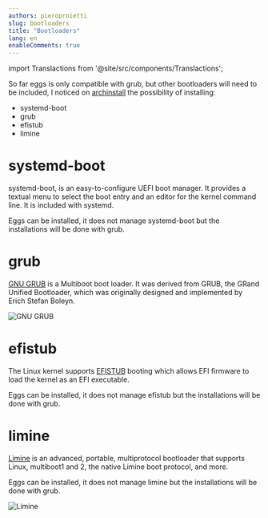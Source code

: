 ```yaml
---
authors: pieroproietti
slug: bootloaders
title: "Bootloaders"
lang: en
enableComments: true
---
```


import Translactions from '@site/src/components/Translactions';

<Translactions />

So far eggs is only compatible with grub, but other bootloaders will need to be included, I noticed on [archinstall](https://wiki.archlinux.org/title/archinstall) the possibility of installing:
* systemd-boot
* grub
* efistub
* limine

# systemd-boot
systemd-boot, is an easy-to-configure UEFI boot manager. It provides a textual menu to select the boot entry and an editor for the kernel command line. It is included with systemd.

Eggs can be installed, it does not manage systemd-boot but the installations will be done with grub.

# grub
[GNU GRUB](https://www.gnu.org/software/grub/) is a Multiboot boot loader. It was derived from GRUB, the GRand Unified Bootloader, which was originally designed and implemented by Erich Stefan Boleyn.

![GNU GRUB](https://www.gnu.org/graphics/gnu-head-sm.jpg)

# efistub
The Linux kernel supports [EFISTUB](https://wiki.archlinux.org/title/EFISTUB) booting which allows EFI firmware to load the kernel as an EFI executable.

Eggs can be installed, it does not manage efistub but the installations will be done with grub.


# limine
[Limine](https://limine-bootloader.org/) is an advanced, portable, multiprotocol bootloader that supports Linux, multiboot1 and 2, the native Limine boot protocol, and more.

Eggs can be installed, it does not manage limine but the installations will be done with grub.

![Limine](https://limine-bootloader.org/images/logo.png)

